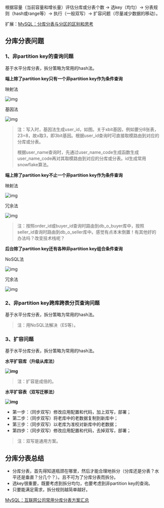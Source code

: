 根据容量（当前容量和增长量）评估分库或分表个数 -> 选key（均匀）-> 分表规则（hash或range等）-> 执行（一般双写）-> 扩容问题（尽量减少数据的移动）。

扩展：[MySQL：分库分表与分区的区别和思考](http://mp.weixin.qq.com/s?__biz=MzI4Njc5NjM1NQ==&mid=2247491289&idx=1&sn=0dc45c799ca4c14782455d9d2f161674&chksm=ebd621f5dca1a8e3f2cc4d782b012bd84e61f310959fb3de9f48ef3fa7c54861a66389e9e9ff&scene=21#wechat_redirect)

## 分库分表问题

### 1、非partition key的查询问题

基于水平分库分表，拆分策略为常用的hash法。

**端上除了partition key只有一个非partition key作为条件查询**

映射法

![img](https://mmbiz.qpic.cn/mmbiz_png/eQPyBffYbueICb608XJDZq0C1ZUG2E94sNXZfPibD5yWUS6hqlnYUMJdlHFdpn0DPfGIQSmdmKvDoC4xYOV27bg/640?wx_fmt=png&tp=webp&wxfrom=5&wx_lazy=1&wx_co=1)

基因法

![img](https://mmbiz.qpic.cn/mmbiz_png/eQPyBffYbueICb608XJDZq0C1ZUG2E94XwMw5PkDx2icPHfEuzoC4ww9epk30u2co9Cxoqj9w9drrngvGZyNNOw/640?wx_fmt=png&tp=webp&wxfrom=5&wx_lazy=1&wx_co=1)

> 注：写入时，基因法生成user_id，如图。关于xbit基因，例如要分8张表，23=8，故x取3，即3bit基因。根据user_id查询时可直接取模路由到对应的分库或分表。
>
> 
>
> 根据user_name查询时，先通过user_name_code生成函数生成user_name_code再对其取模路由到对应的分库或分表。id生成常用snowflake算法。

**端上除了partition key不止一个非partition key作为条件查询**

映射法

![img](https://mmbiz.qpic.cn/mmbiz_png/eQPyBffYbueICb608XJDZq0C1ZUG2E94uelvCh6ticV3gdt8DuAvlfX5ibB90Urc0pg397tLSibKQSHNQQibSNIteQ/640?wx_fmt=png&tp=webp&wxfrom=5&wx_lazy=1&wx_co=1)

冗余法

![img](https://mmbiz.qpic.cn/mmbiz_png/eQPyBffYbueICb608XJDZq0C1ZUG2E941ppCaWaABbS95rAib7mGQQBgBVzqPquD1TubNlNgvSg5DsicPfOyW6eQ/640?wx_fmt=png&tp=webp&wxfrom=5&wx_lazy=1&wx_co=1)

> 注：按照order_id或buyer_id查询时路由到db_o_buyer库中，按照seller_id查询时路由到db_o_seller库中。感觉有点本末倒置！有其他好的办法吗？改变技术栈呢？

**后台除了partition key还有各种非partition key组合条件查询**

NoSQL法

![img](https://mmbiz.qpic.cn/mmbiz_png/eQPyBffYbueICb608XJDZq0C1ZUG2E9476Mmle7AVZNia9SWLKMuMyFciaHNemsBMo6huZ8W5zNby5ge09wxPqJQ/640?wx_fmt=png&tp=webp&wxfrom=5&wx_lazy=1&wx_co=1)

冗余法

![img](https://mmbiz.qpic.cn/mmbiz_png/eQPyBffYbueICb608XJDZq0C1ZUG2E94hG9e0tLa6ukVQeM08cpsSLkZ3japk6AQtbJI1RicqaH6Blric4meIc5Q/640?wx_fmt=png&tp=webp&wxfrom=5&wx_lazy=1&wx_co=1)

### 2、非partition key跨库跨表分页查询问题

基于水平分库分表，拆分策略为常用的hash法。

> 注：用NoSQL法解决（ES等）。

### 3、扩容问题

基于水平分库分表，拆分策略为常用的hash法。

**水平扩容库（升级从库法）**

**![img](https://mmbiz.qpic.cn/mmbiz_png/eQPyBffYbueICb608XJDZq0C1ZUG2E94mSKzfr9gg9RZT38VeGNfxt3bLzhiaQKwDo46lHlOfkmuNlx2VqVD2Jg/640?wx_fmt=png&tp=webp&wxfrom=5&wx_lazy=1&wx_co=1)**

> 注：扩容是成倍的。

**水平扩容表（双写迁移法）**

**![img](https://mmbiz.qpic.cn/mmbiz_png/eQPyBffYbueICb608XJDZq0C1ZUG2E94SfS1OtGZ0qaZALIsxhdy0icCicsFzfUk8uf7qTkBp9iaspr2YDy1tShhA/640?wx_fmt=png&tp=webp&wxfrom=5&wx_lazy=1&wx_co=1)**

- 第一步：（同步双写）修改应用配置和代码，加上双写，部署；
- 第二步：（同步双写）将老库中的老数据复制到新库中；
- 第三步：（同步双写）以老库为准校对新库中的老数据；
- 第四步：（同步双写）修改应用配置和代码，去掉双写，部署；

> 注：双写是通用方案。

## 分库分表总结

- 分库分表，首先得知道瓶颈在哪里，然后才能合理地拆分（分库还是分表？水平还是垂直？分几个？）。且不可为了分库分表而拆分。
- 选key很重要，既要考虑到拆分均匀，也要考虑到非partition key的查询。
- 只要能满足需求，拆分规则越简单越好。

[MySQL：互联网公司常用分库分表方案汇总](https://mp.weixin.qq.com/s/EOkmodlRT7BYA5aNu7tqVQ)